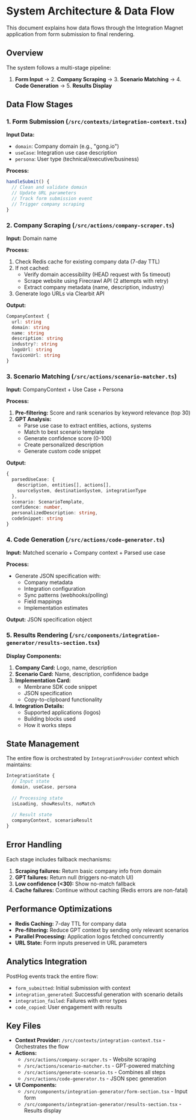 # System Architecture & Data Flow

This document explains how data flows through the Integration Magnet application from form submission to final rendering.

## Overview

The system follows a multi-stage pipeline:
1. **Form Input** → 2. **Company Scraping** → 3. **Scenario Matching** → 4. **Code Generation** → 5. **Results Display**

## Data Flow Stages

### 1. Form Submission (`/src/contexts/integration-context.tsx`)

**Input Data:**
- `domain`: Company domain (e.g., "gong.io")
- `useCase`: Integration use case description
- `persona`: User type (technical/executive/business)

**Process:**
```typescript
handleSubmit() {
  // Clean and validate domain
  // Update URL parameters
  // Track form submission event
  // Trigger company scraping
}
```

### 2. Company Scraping (`/src/actions/company-scraper.ts`)

**Input:** Domain name

**Process:**
1. Check Redis cache for existing company data (7-day TTL)
2. If not cached:
   - Verify domain accessibility (HEAD request with 5s timeout)
   - Scrape website using Firecrawl API (2 attempts with retry)
   - Extract company metadata (name, description, industry)
3. Generate logo URLs via Clearbit API

**Output:**
```typescript
CompanyContext {
  url: string
  domain: string
  name: string
  description: string
  industry?: string
  logoUrl: string
  faviconUrl: string
}
```

### 3. Scenario Matching (`/src/actions/scenario-matcher.ts`)

**Input:** CompanyContext + Use Case + Persona

**Process:**
1. **Pre-filtering:** Score and rank scenarios by keyword relevance (top 30)
2. **GPT Analysis:**
   - Parse use case to extract entities, actions, systems
   - Match to best scenario template
   - Generate confidence score (0-100)
   - Create personalized description
   - Generate custom code snippet

**Output:**
```typescript
{
  parsedUseCase: {
    description, entities[], actions[],
    sourceSystem, destinationSystem, integrationType
  },
  scenario: ScenarioTemplate,
  confidence: number,
  personalizedDescription: string,
  codeSnippet: string
}
```

### 4. Code Generation (`/src/actions/code-generator.ts`)

**Input:** Matched scenario + Company context + Parsed use case

**Process:**
- Generate JSON specification with:
  - Company metadata
  - Integration configuration
  - Sync patterns (webhooks/polling)
  - Field mappings
  - Implementation estimates

**Output:** JSON specification object

### 5. Results Rendering (`/src/components/integration-generator/results-section.tsx`)

**Display Components:**
1. **Company Card:** Logo, name, description
2. **Scenario Card:** Name, description, confidence badge
3. **Implementation Card:** 
   - Membrane SDK code snippet
   - JSON specification
   - Copy-to-clipboard functionality
4. **Integration Details:**
   - Supported applications (logos)
   - Building blocks used
   - How it works steps

## State Management

The entire flow is orchestrated by `IntegrationProvider` context which maintains:

```typescript
IntegrationState {
  // Input state
  domain, useCase, persona
  
  // Processing state
  isLoading, showResults, noMatch
  
  // Result state
  companyContext, scenarioResult
}
```

## Error Handling

Each stage includes fallback mechanisms:

1. **Scraping failures:** Return basic company info from domain
2. **GPT failures:** Return null (triggers no-match UI)
3. **Low confidence (<30):** Show no-match fallback
4. **Cache failures:** Continue without caching (Redis errors are non-fatal)

## Performance Optimizations

- **Redis Caching:** 7-day TTL for company data
- **Pre-filtering:** Reduce GPT context by sending only relevant scenarios
- **Parallel Processing:** Application logos fetched concurrently
- **URL State:** Form inputs preserved in URL parameters

## Analytics Integration

PostHog events track the entire flow:
- `form_submitted`: Initial submission with context
- `integration_generated`: Successful generation with scenario details
- `integration_failed`: Failures with error types
- `code_copied`: User engagement with results

## Key Files

- **Context Provider:** `/src/contexts/integration-context.tsx` - Orchestrates the flow
- **Actions:**
  - `/src/actions/company-scraper.ts` - Website scraping
  - `/src/actions/scenario-matcher.ts` - GPT-powered matching
  - `/src/actions/generate-scenario.ts` - Combines all steps
  - `/src/actions/code-generator.ts` - JSON spec generation
- **UI Components:**
  - `/src/components/integration-generator/form-section.tsx` - Input form
  - `/src/components/integration-generator/results-section.tsx` - Results display